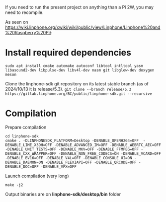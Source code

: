 If you need to run the present project on anything than a Pi 2W, you may need to recompile.

As seen on https://wiki.linphone.org/xwiki/wiki/public/view/Linphone/Linphone%20and%20Raspberry%20Pi/:

# Install required dependencies
`sudo apt install cmake automake autoconf libtool intltool yasm libasound2-dev libpulse-dev libv4l-dev nasm git libglew-dev doxygen meson`  

Clone the linphone-sdk git repository on its latest stable branch (as of 2024/10/13 it is release/5.3).
`git clone --branch release/5.3 https://gitlab.linphone.org/BC/public/linphone-sdk.git --recursive`

# Compilation
Prepare compilation
```
cd linphone-sdk
cmake . -DLINPHONESDK_PLATFORM=Desktop -DENABLE_OPENH264=OFF  -DENABLE_LIME_X3DH=OFF -DENABLE_ADVANCED_IM=OFF -DENABLE_WEBRTC_AEC=OFF -DENABLE_UNIT_TESTS=OFF -DENABLE_MKV=OFF -DENABLE_FFMPEG=OFF -DENABLE_CXX_WRAPPER=OFF -DENABLE_NON_FREE_CODECS=ON -DENABLE_VCARD=OFF -DENABLE_BV16=OFF -DENABLE_V4L=OFF -DENABLE_CONSOLE_UI=ON -DENABLE_DAEMON=ON -DENABLE_FLEXIAPI=OFF -DENABLE_QRCODE=OFF -DENABLE_DOC=OFF -DENABLE_VPX=OFF
```

Launch compilation (very long)

`make -j2`

Output binaries are on **linphone-sdk/desktop/bin** folder
